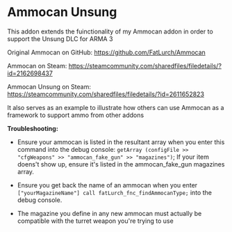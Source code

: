 # Ammocan Unsung
 This addon extends the fuinctionality of my Ammocan addon in order to support the Unsung DLC for ARMA 3
 
 Original Ammocan on GitHub: https://github.com/FatLurch/Ammocan
 
 Ammocan on Steam: https://steamcommunity.com/sharedfiles/filedetails/?id=2162698437
 
 Ammocan Unsung on Steam: https://steamcommunity.com/sharedfiles/filedetails/?id=2611652823
 
 It also serves as an example to illustrate how others can use Ammocan as a framework to support ammo from other addons

**Troubleshooting:**

- Ensure your ammocan is listed in the resultant array when you enter this command into the debug console: `getArray (configFile >> "cfgWeapons" >> "ammocan_fake_gun" >> "magazines")`; 
If your item doens't show up, ensure it's listed in the ammocan_fake_gun magazines array.

- Ensure you get back the name of an ammocan when you enter `["yourMagazineName"] call fatLurch_fnc_findAmmocanType;` into the debug console. 

- The magazine you define in any new ammocan must actually be compatible with the turret weapon you're trying to use 
